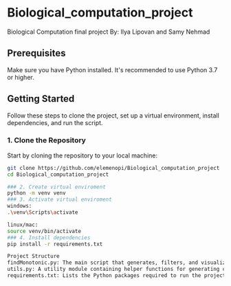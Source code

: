 # Biological_computation_project
Biological Computation final project
By: Ilya Lipovan and Samy Nehmad
## Prerequisites

Make sure you have Python installed. It's recommended to use Python 3.7 or higher.

## Getting Started

Follow these steps to clone the project, set up a virtual environment, install dependencies, and run the script.

### 1. Clone the Repository

Start by cloning the repository to your local machine:

```bash
git clone https://github.com/elemenopi/Biological_computation_project
cd Biological_computation_project

### 2. Create virtual enviroment
python -m venv venv
### 3. Activate virtual enviroment
windows:
.\venv\Scripts\activate

linux/mac:
source venv/bin/activate
### 4. Install dependencies
pip install -r requirements.txt

Project Structure
findMonotonic.py: The main script that generates, filters, and visualizes monotonic functions.
utils.py: A utility module containing helper functions for generating combinations, checking monotonicity, and mapping values to colors.
requirements.txt: Lists the Python packages required to run the project.


